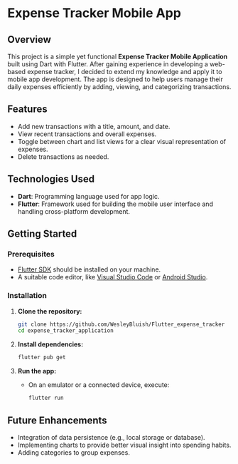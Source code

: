 

# Expense Tracker Mobile App

## Overview
This project is a simple yet functional **Expense Tracker Mobile Application** built using Dart with Flutter. After gaining experience in developing a web-based expense tracker, I decided to extend my knowledge and apply it to mobile app development. The app is designed to help users manage their daily expenses efficiently by adding, viewing, and categorizing transactions.

## Features
- Add new transactions with a title, amount, and date.
- View recent transactions and overall expenses.
- Toggle between chart and list views for a clear visual representation of expenses.
- Delete transactions as needed.

## Technologies Used
- **Dart**: Programming language used for app logic.
- **Flutter**: Framework used for building the mobile user interface and handling cross-platform development.

## Getting Started

### Prerequisites
- [Flutter SDK](https://flutter.dev/docs/get-started/install) should be installed on your machine.
- A suitable code editor, like [Visual Studio Code](https://code.visualstudio.com/) or [Android Studio](https://developer.android.com/studio).

### Installation

1. **Clone the repository:**
   ```bash
   git clone https://github.com/WesleyBluish/Flutter_expense_tracker
   cd expense_tracker_application
   ```

2. **Install dependencies:**
   ```bash
   flutter pub get
   ```

3. **Run the app:**
   - On an emulator or a connected device, execute:
     ```bash
     flutter run
     ```


## Future Enhancements
- Integration of data persistence (e.g., local storage or database).
- Implementing charts to provide better visual insight into spending habits.
- Adding categories to group expenses.
